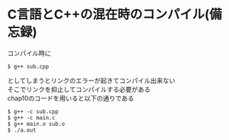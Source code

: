 # C言語とC++の混在時のコンパイル(備忘録)

コンパイル時に  

```
$ g++ sub.cpp
```

としてしまうとリンクのエラーが起きてコンパイル出来ない  
そこでリンクを抑止してコンパイルする必要がある  
chap10のコードを用いると以下の通りである  

```
$ g++ -c sub.cpp
$ g++ -c main.c
$ g++ main.o sub.o
$ ./a.out
```

